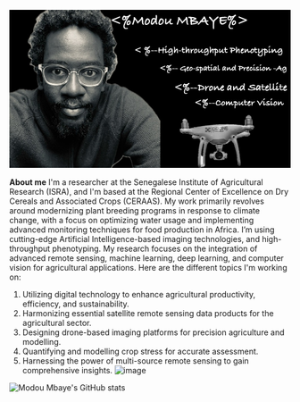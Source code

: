 
![Modou Presentation](https://github.com/mmbaye/mmbaye/blob/main/JamalMbaye.jpeg)


**About me**
I'm a researcher at the Senegalese Institute of Agricultural Research (ISRA), and I'm based at the Regional Center of Excellence on Dry Cereals and Associated Crops (CERAAS). My work primarily revolves around modernizing plant breeding programs in response to climate change, with a focus on optimizing water usage and implementing advanced monitoring techniques for food production in Africa. I’m using cutting-edge Artificial Intelligence-based imaging technologies, and high-throughput phenotyping. My research focuses on the integration of advanced remote sensing, machine learning, deep learning, and computer vision for agricultural applications. Here are the different topics I'm working on:

1. Utilizing digital technology to enhance agricultural productivity, efficiency, and sustainability.
2. Harmonizing essential satellite remote sensing data products for the agricultural sector.
4. Designing drone-based imaging platforms for precision agriculture and modelling.
5. Quantifying and modelling crop stress for accurate assessment.
6. Harnessing the power of multi-source remote sensing to gain comprehensive insights.
![image](https://github.com/mmbaye/mmbaye/assets/10470281/a3f4f815-142b-40d9-ad60-fcf2538de6ec)

![Modou Mbaye's GitHub stats](https://github-readme-stats.vercel.app/api?username=mmbaye&theme=dark&show_icons=true)
